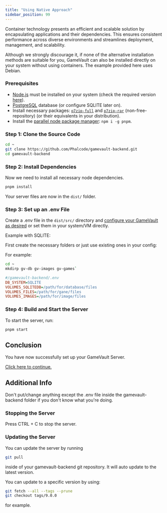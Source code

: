 ```yaml
---
title: "Using Native Approach"
sidebar_position: 99
---
```


Container technology presents an efficient and scalable solution by encapsulating applications and their dependencies. This ensures consistent performance across diverse environments and streamlines deployment, management, and scalability.

Although we strongly discourage it, if none of the alternative installation methods are suitable for you, GameVault can also be installed directly on your system without using containers. The example provided here uses Debian.

### Prerequisites

- [Node.js](https://nodejs.org/) must be installed on your system (check the required version [here](https://github.com/Phalcode/gamevault-backend/blob/master/Dockerfile#L1)).
- [PostgreSQL](https://www.postgresql.org/) database (or configure SQLITE later on).
- Install necessary packages: [`p7zip-full`](https://packages.debian.org/en/sid/p7zip-full) and [`p7zip-rar`](https://packages.debian.org/en/sid/p7zip-rar) (non-free-repository) (or their equivalents in your distribution).
- Install the [parallel node package manager](https://pnpm.io/): `npm i -g pnpm`.

### Step 1: Clone the Source Code

```bash
cd ~
git clone https://github.com/Phalcode/gamevault-backend.git
cd gamevault-backend
```

### Step 2: Install Dependencies

Now we need to install all necessary node dependencies.

```bash
pnpm install
```

Your server files are now in the `dist/` folder.

### Step 3: Set up an .env File

Create a .env file in the `dist/src/` directory and [configure your GameVault as desired](../configuration.md) or set them in your system/VM directly.

Example with SQLITE:

First create the necessary folders or just use existing ones in your config:

For example:

```bash
cd ~
mkdirp gv-db gv-images gv-games`
```

```ini
#/gamevault-backend/.env
DB_SYSTEM=SQLITE
VOLUMES_SQLITEDB=/path/for/database/files
VOLUMES_FILES=/path/for/gane/files
VOLUMES_IMAGES=/path/for/image/files
```

### Step 4: Build and Start the Server

To start the server, run:

```bash
pnpm start
```

## Conclusion

You have now successfully set up your GameVault Server.

[Click here to continue.](setup.md#what-next)

## Additional Info

Don't put/change anything except the .env file inside the gamevault-backend folder if you don't know what you're doing.

### Stopping the Server

Press CTRL + C to stop the server.

### Updating the Server

You can update the server by running

```bash
git pull
```

inside of your gamevault-backend git repository. It will auto update to the latest version.

You can update to a specific version by using:

```bash
git fetch --all --tags --prune
git checkout tags/9.0.0
```

for example.
